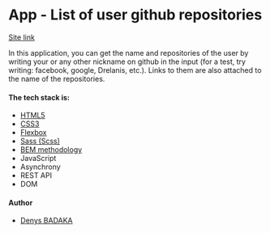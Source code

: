 <h1>App - List of user github repositories</h1>

<a href="https://drelanis.github.io/List-of-user-Github-repositories/">Site link</a>

<p>In this application, you can get the name and repositories of the user by writing your or any other nickname on github in the input (for a test, try writing: facebook, google, Drelanis, etc.).  Links to them are also attached to the name of the repositories.</p>

<h4>The tech stack is:</h4>

<ul>
<li><a href="https://en.wikipedia.org/wiki/HTML5">HTML5</a></li>
<li><a href="https://en.wikipedia.org/wiki/Cascading_Style_Sheets">CSS3</a></li>
<li><a href="https://en.wikipedia.org/wiki/CSS_Flexible_Box_Layout">Flexbox</a></li>
<li><a href="https://sass-lang.com/">Sass (Scss)</a></li>
<li><a href="https://en.bem.info/methodology/">BEM methodology</a></li>
<li>JavaScript</li>
<li>Asynchrony</li>
<li>REST API</li>
<li>DOM</li>
</ul>

<h4>Author</h4>

<ul>
<li><a href="https://t.me/Drelanis">Denys BADAKA</a></li>
